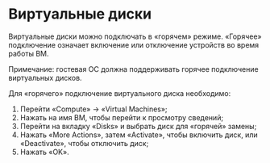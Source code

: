 # Виртуальные диски

Виртуальные диски можно подключать в «горячем» режиме. «Горячее» подключение означает включение или отключение устройств во время работы ВМ.

Примечание: гостевая ОС должна поддерживать горячее подключение виртуальных дисков.

Для «горячего» подключение виртуального диска необходимо:

1. Перейти «Compute» -> «Virtual Machines»;
2. Нажать на имя ВМ, чтобы перейти к просмотру сведений;
3. Перейти на вкладку «Disks» и выбрать диск для «горячей» замены;
4. Нажать «More Actions», затем «Activate», чтобы включить диск, или «Deactivate», чтобы отключить диск;
5. Нажать «OK».

